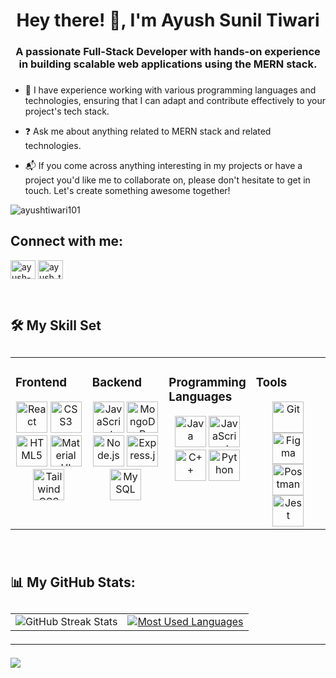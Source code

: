 <h1 align="center">Hey there! 👋, I'm Ayush Sunil Tiwari <br><h3 align="center">A passionate Full-Stack Developer with hands-on experience in building scalable web applications using the MERN stack.<h3/></h1>

  
- 🔧 I have experience working with various programming languages and technologies, ensuring that I can adapt and contribute effectively to your project's tech stack.
  
- ❓ Ask me about anything related to MERN stack and related technologies.
  
- 📬 If you come across anything interesting in my projects or have a project you'd like me to collaborate on, please don't hesitate to get in touch. Let's create something awesome together!

<p align="left"> <img src="https://komarev.com/ghpvc/?username=ayushtiwari101&label=Profile%20views&color=0e75b6&style=flat" alt="ayushtiwari101" /> </p>

<h2 align="left">Connect with me:</h2>
<p align="left">
<a href="https://linkedin.com/in/ayush-tiwari9" target="blank"><img align="center" src="https://raw.githubusercontent.com/rahuldkjain/github-profile-readme-generator/master/src/images/icons/Social/linked-in-alt.svg" alt="ayush-tiwari9" height="30" width="40" /></a>
<a href="https://www.leetcode.com/ayush_tiwari27" target="blank"><img align="center" src="https://raw.githubusercontent.com/rahuldkjain/github-profile-readme-generator/master/src/images/icons/Social/leet-code.svg" alt="ayush_tiwari27" height="30" width="40" /></a>
</p>
<br/>


<h2>🛠️ My Skill Set<h2/>  
<table style="width: 100%; table-layout: fixed; border-collapse: collapse;">
  <tr>
    <td valign="top" style="width: 25%;">

  <h3>Frontend</h3>
      <div align="center">
        <a href="https://reactjs.org/" target="_blank"><img src="https://profilinator.rishav.dev/skills-assets/react-original-wordmark.svg" alt="React" height="50" /></a>
        <a href="https://www.w3schools.com/css/" target="_blank"><img src="https://profilinator.rishav.dev/skills-assets/css3-original-wordmark.svg" alt="CSS3" height="50" /></a>
        <a href="https://en.wikipedia.org/wiki/HTML5" target="_blank"><img src="https://profilinator.rishav.dev/skills-assets/html5-original-wordmark.svg" alt="HTML5" height="50" /></a>
        <a href="https://mui.com/" target="_blank"><img src="https://profilinator.rishav.dev/skills-assets/mui.png" alt="Material UI" height="50" /></a>
        <a href="https://www.tailwindcss.com/" target="_blank"><img src="https://profilinator.rishav.dev/skills-assets/tailwindcss.svg" alt="Tailwind CSS" height="50" /></a>
      </div>

  </td>
    <td valign="top" style="width: 25%;">

   <h3>Backend</h3>
      <div align="center">
        <a href="https://www.javascript.com/" target="_blank"><img src="https://profilinator.rishav.dev/skills-assets/javascript-original.svg" alt="JavaScript" height="50" /></a>
        <a href="https://www.mongodb.com/" target="_blank"><img src="https://profilinator.rishav.dev/skills-assets/mongodb-original-wordmark.svg" alt="MongoDB" height="50" /></a>
        <a href="https://nodejs.org/" target="_blank"><img src="https://profilinator.rishav.dev/skills-assets/nodejs-original-wordmark.svg" alt="Node.js" height="50" /></a>
        <a href="https://expressjs.com/" target="_blank"><img src="https://profilinator.rishav.dev/skills-assets/express-original-wordmark.svg" alt="Express.js" height="50" /></a>
        <a href="https://www.mysql.com/" target="_blank"><img src="https://profilinator.rishav.dev/skills-assets/mysql-original-wordmark.svg" alt="MySQL" height="50" /></a>
      </div>
    </td>
    <td valign="top" style="width: 25%;">

  <h3>Programming Languages</h3>
      <div align="center">
        <a href="https://www.java.com/" target="_blank"><img src="https://profilinator.rishav.dev/skills-assets/java-original-wordmark.svg" alt="Java" height="50" /></a>
        <a href="https://www.javascript.com/" target="_blank"><img src="https://profilinator.rishav.dev/skills-assets/javascript-original.svg" alt="JavaScript" height="50" /></a>
        <a href="https://www.cplusplus.com/" target="_blank"><img src="https://profilinator.rishav.dev/skills-assets/cplusplus-original.svg" alt="C++" height="50" /></a>
        <a href="https://www.python.org/" target="_blank"><img src="https://profilinator.rishav.dev/skills-assets/python-original.svg" alt="Python" height="50" /></a>
      </div>

   </td>
    <td valign="top" style="width: 25%;">

  <h3>Tools</h3>
      <div align="center">
        <a href="https://github.com/" target="_blank"><img src="https://profilinator.rishav.dev/skills-assets/git-scm-icon.svg" alt="Git" height="50" /></a>
        <a href="https://www.figma.com/" target="_blank"><img src="https://profilinator.rishav.dev/skills-assets/figma-icon.svg" alt="Figma" height="50" /></a>
        <a href="https://www.postman.com/" target="_blank"><img src="https://voyager.postman.com/logo/postman-logo-icon-orange.svg" alt="Postman" height="50" /></a>
        <a href="https://jestjs.io/" target="_blank"><img src="https://www.svgrepo.com/show/353930/jest.svg" alt="Jest" height="50" /></a>
      </div>

   </td>
  </tr>
</table>
  

<br/>


 <h2>📊 My GitHub Stats:<h2/>
<table>
  <tr>
    <td>
      <img src="https://github-readme-streak-stats.herokuapp.com/?user=Ayushtiwari101&theme=dark&hide_border=false" alt="GitHub Streak Stats"/>
    </td>
    <td>
      <a href="https://github.com/Ayushtiwari101">
        <img src="https://github-readme-stats.vercel.app/api/top-langs/?username=Ayushtiwari101&langs_count=10&title_color=0891b2&text_color=ffffff&icon_color=0891b2&bg_color=1c1917&hide_border=false&border_color=ffffff&locale=en&custom_title=Most%20Used%20Languages" 
        alt="Most Used Languages"/>
      </a>
    </td>
  </tr>
</table>


---
[![](https://visitcount.itsvg.in/api?id=Ayushtiwari101&icon=0&color=0)](https://visitcount.itsvg.in)



<!-- Proudly created with GPRM ( https://gprm.itsvg.in ) -->

